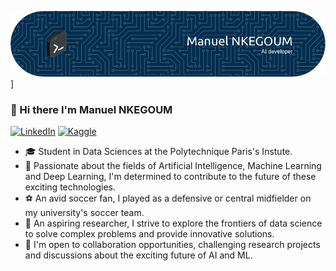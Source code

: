 <!--
**Manuelnkegoum-8/Manuelnkegoum-8** is a ✨ _special_ ✨ repository because its `README.md` (this file) appears on your GitHub profile.

Here are some ideas to get you started:

- 🔭 I’m currently working on ...
- 🌱 I’m currently learning ...
- 👯 I’m looking to collaborate on ...
- 🤔 I’m looking for help with ...
- 💬 Ask me about ...
- 📫 How to reach me: ...
- 😄 Pronouns: ...
- ⚡ Fun fact: ...
-->
![Manuel's GitHub Banner](./images/github-header-image.png)]
###  👋 Hi there  I'm Manuel NKEGOUM 
[![LinkedIn](https://img.shields.io/badge/linkedin-%230077B5.svg?style=for-the-badge&logo=linkedin&logoColor=white)](https://www.linkedin.com/in/manuel-nkegoum)
[![Kaggle](https://img.shields.io/badge/Kaggle-035a7d?style=for-the-badge&logo=kaggle&logoColor=white)](https://www.linkedin.com/in/manuel-nkegoum)

-  🎓 Student in Data Sciences at the Polytechnique Paris's Instute.
- 🧠 Passionate about the fields of Artificial Intelligence, Machine Learning and Deep Learning, I'm determined to contribute to the future of these exciting technologies.
- ⚽ An avid soccer fan, I played as a defensive or central midfielder on my university's soccer team.
- 🔬 An aspiring researcher, I strive to explore the frontiers of data science to solve complex problems and provide innovative solutions.
- 🤝 I'm open to collaboration opportunities, challenging research projects and discussions about the exciting future of AI and ML.

<!--### 🔭 I’m currently working on -->
